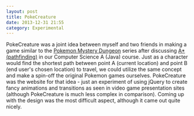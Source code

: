 ```yaml
---
layout: post
title: PokeCreature
date: 2013-12-31 21:55
category: Experimental
---
```


PokeCreature was a joint idea between myself and two friends in making a game similar to the [Pokemon Mystery Dungeon](http://en.wikipedia.org/wiki/Pok%C3%A9mon_Mystery_Dungeon) series after discussing [A* (pathfinding)](http://en.wikipedia.org/wiki/A*_search_algorithm) in our Computer Science A (Java) course. Just as a character would find the shortest path between point A (current location) and point B (end user's chosen location) to travel, we could utilize the same concept and make a spin-off the original Pokemon games ourselves. PokeCreature was the website for that idea - just an experiment of using jQuery to create fancy animations and transitions as seen in video game presentation sites (although PokeCreature is much less complex in comparison). Coming up with the design was the most difficult aspect, although it came out quite nicely.
